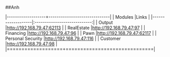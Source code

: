 ##Anh



|-------------------+------------------------------|
| Modules           |Links                         |
|-------------------|:----------------------------:|
| Output            |http://192.168.79.47:62113    |
| RealEstate        |http://192.168.79.47:97       |
| Financing         |http://192.168.79.47:96       |
| Pawn              |http://192.168.79.47:62117    |
| Personal Security |http://192.168.79.47:116      |
| Customer          |http://192.168.79.47:98       |
|===================+==============================|

